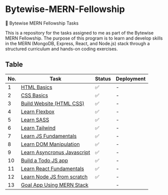 # Bytewise-MERN-Fellowship

🚀 Bytewise MERN Fellowship Tasks

This is a repository for the tasks assigned to me as part of the Bytewise MERN Fellowship. The purpose of this program is to learn and develop skills in the MERN (MongoDB, Express, React, and Node.js) stack through a structured curriculum and hands-on coding exercises.

## Table

| No. | Task                                                                                              | Status | Deployment |
| --- | ------------------------------------------------------------------------------------------------- | ------ | ---------- |
| 1   | [HTML Basics](https://youtu.be/UB1O30fR-EE)                                                       | ✅     | -          |
| 2   | [CSS Basics](https://youtu.be/yfoY53QXEnI)                                                        | ✅     | -          |
| 3   | [Build Website (HTML CSS)](https://www.youtube.com/watch?v=lvYnfMOUOJY)                           | ✅     | -          |
| 4   | [Learn Flexbox](https://www.youtube.com/watch?v=3YW65K6LcIA)                                      | ✅     | -          |
| 5   | [Learn SASS](https://www.youtube.com/watch?v=_a5j7KoflTs)                                         | ✅     | -          |
| 6   | [Learn Tailwind](https://www.youtube.com/watch?v=dFgzHOX84xQ&t=336s)                              | ✅     | -          |
| 7   | [Learn JS Fundamentals](https://youtu.be/XIOLqoPHCJ4)                                             | ✅     | -          |
| 8   | [Learn DOM Manipulation](https://www.youtube.com/watch?v=5fb2aPlgoys)                             | ✅     | -          |
| 9   | [Learn Asyncronus Javascript](https://youtu.be/ZYb_ZU8LNxs)                                       | ✅     | -          |
| 10  | [Build a Todo JS app](https://youtu.be/y71CdVq5SvI)                                               | ✅     | -          |
| 11  | [Learn React Fundamentals](https://youtu.be/w7ejDZ8SWv8)                                          | ✅     | -          |
| 12  | [Learn Node JS from scratch](https://youtu.be/f2EqECiTBL8)                                        | ✅     | -          |
| 13  | [Goal App Using MERN Stack](https://youtube.com/playlist?list=PLTMNWTDdd5z_CtvbzG6r1f4hjnCaphPTV) |        | -          |
